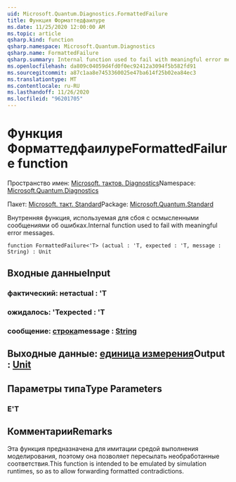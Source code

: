 ```yaml
---
uid: Microsoft.Quantum.Diagnostics.FormattedFailure
title: Функция Форматтедфаилуре
ms.date: 11/25/2020 12:00:00 AM
ms.topic: article
qsharp.kind: function
qsharp.namespace: Microsoft.Quantum.Diagnostics
qsharp.name: FormattedFailure
qsharp.summary: Internal function used to fail with meaningful error messages.
ms.openlocfilehash: da809c04059d4fd0f0ec92412a3094f5b582fd91
ms.sourcegitcommit: a87c1aa8e7453360025e47ba614f25b02ea84ec3
ms.translationtype: MT
ms.contentlocale: ru-RU
ms.lasthandoff: 11/26/2020
ms.locfileid: "96201705"
---
```

# <a name="formattedfailure-function"></a><span data-ttu-id="2a566-102">Функция Форматтедфаилуре</span><span class="sxs-lookup"><span data-stu-id="2a566-102">FormattedFailure function</span></span>

<span data-ttu-id="2a566-103">Пространство имен: [Microsoft. тактов. Diagnostics](xref:Microsoft.Quantum.Diagnostics)</span><span class="sxs-lookup"><span data-stu-id="2a566-103">Namespace: [Microsoft.Quantum.Diagnostics](xref:Microsoft.Quantum.Diagnostics)</span></span>

<span data-ttu-id="2a566-104">Пакет: [Microsoft. такт. Standard](https://nuget.org/packages/Microsoft.Quantum.Standard)</span><span class="sxs-lookup"><span data-stu-id="2a566-104">Package: [Microsoft.Quantum.Standard](https://nuget.org/packages/Microsoft.Quantum.Standard)</span></span>


<span data-ttu-id="2a566-105">Внутренняя функция, используемая для сбоя с осмысленными сообщениями об ошибках.</span><span class="sxs-lookup"><span data-stu-id="2a566-105">Internal function used to fail with meaningful error messages.</span></span>

```qsharp
function FormattedFailure<'T> (actual : 'T, expected : 'T, message : String) : Unit
```


## <a name="input"></a><span data-ttu-id="2a566-106">Входные данные</span><span class="sxs-lookup"><span data-stu-id="2a566-106">Input</span></span>

### <a name="actual--t"></a><span data-ttu-id="2a566-107">фактический: нет</span><span class="sxs-lookup"><span data-stu-id="2a566-107">actual : 'T</span></span>




### <a name="expected--t"></a><span data-ttu-id="2a566-108">ожидалось: 'T</span><span class="sxs-lookup"><span data-stu-id="2a566-108">expected : 'T</span></span>




### <a name="message--string"></a><span data-ttu-id="2a566-109">сообщение: [строка](xref:microsoft.quantum.lang-ref.string)</span><span class="sxs-lookup"><span data-stu-id="2a566-109">message : [String](xref:microsoft.quantum.lang-ref.string)</span></span>





## <a name="output--unit"></a><span data-ttu-id="2a566-110">Выходные данные: [единица измерения](xref:microsoft.quantum.lang-ref.unit)</span><span class="sxs-lookup"><span data-stu-id="2a566-110">Output : [Unit](xref:microsoft.quantum.lang-ref.unit)</span></span>



## <a name="type-parameters"></a><span data-ttu-id="2a566-111">Параметры типа</span><span class="sxs-lookup"><span data-stu-id="2a566-111">Type Parameters</span></span>

### <a name="t"></a><span data-ttu-id="2a566-112">Е</span><span class="sxs-lookup"><span data-stu-id="2a566-112">'T</span></span>



## <a name="remarks"></a><span data-ttu-id="2a566-113">Комментарии</span><span class="sxs-lookup"><span data-stu-id="2a566-113">Remarks</span></span>

<span data-ttu-id="2a566-114">Эта функция предназначена для имитации средой выполнения моделирования, поэтому она позволяет пересылать необработанные соответствия.</span><span class="sxs-lookup"><span data-stu-id="2a566-114">This function is intended to be emulated by simulation runtimes, so as to allow forwarding formatted contradictions.</span></span>